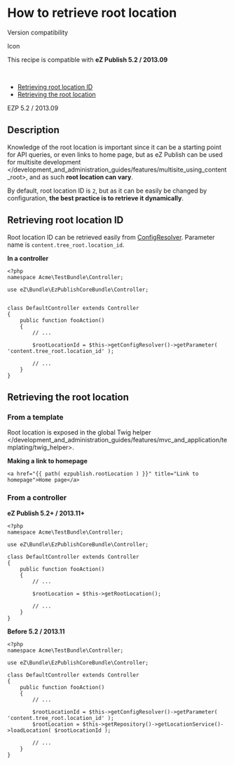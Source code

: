 How to retrieve root location
=============================

Version compatibility

Icon

This recipe is compatible with **eZ Publish 5.2 / 2013.09**

 

-   [Retrieving root location
    ID](#Howtoretrieverootlocation-RetrievingrootlocationID)
-   [Retrieving the root
    location](#Howtoretrieverootlocation-Retrievingtherootlocation)

EZP 5.2 / 2013.09

Description
-----------

Knowledge of the root location is important since it can be a starting
point for API queries, or even links to home page, but as eZ Publish can
be used for multisite
development &lt;/development\_and\_administration\_guides/features/multisite\_using\_content\_root&gt;,
and as such **root location can vary**.

By default, root location ID is `2`, but as it can be easily be changed
by configuration, **the best practice is to retrieve it dynamically**.

Retrieving root location ID
---------------------------

Root location ID can be retrieved easily from
[ConfigResolver](Configuration_2720538.html#Configuration-Configuration-DynamicconfigurationwiththeConfigResolver).
Parameter name is `content.tree_root.location_id`.

**In a controller**

``` {.sourceCode .theme:}
<?php
namespace Acme\TestBundle\Controller;

use eZ\Bundle\EzPublishCoreBundle\Controller;


class DefaultController extends Controller
{
    public function fooAction()
    {
        // ...
 
        $rootLocationId = $this->getConfigResolver()->getParameter( 'content.tree_root.location_id' );
 
        // ...
    }
}
```

Retrieving the root location
----------------------------

### From a template

Root location is exposed in the global Twig
helper &lt;/development\_and\_administration\_guides/features/mvc\_and\_application/templating/twig\_helper&gt;.

**Making a link to homepage**

``` {.sourceCode .theme:}
<a href="{{ path( ezpublish.rootLocation ) }}" title="Link to homepage">Home page</a>
```

### From a controller

**eZ Publish 5.2+ / 2013.11+**

``` {.sourceCode .theme:}
<?php
namespace Acme\TestBundle\Controller;

use eZ\Bundle\EzPublishCoreBundle\Controller;

class DefaultController extends Controller
{
    public function fooAction()
    {
        // ...

        $rootLocation = $this->getRootLocation();

        // ...
    }
}
```

**Before 5.2 / 2013.11**

``` {.sourceCode .theme:}
<?php
namespace Acme\TestBundle\Controller;

use eZ\Bundle\EzPublishCoreBundle\Controller;

class DefaultController extends Controller
{
    public function fooAction()
    {
        // ...

        $rootLocationId = $this->getConfigResolver()->getParameter( 'content.tree_root.location_id' );
        $rootLocation = $this->getRepository()->getLocationService()->loadLocation( $rootLocationId );

        // ...
    }
}
```

 

 

